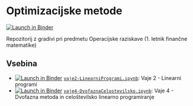 # Optimizacijske metode

[![Launch in Binder](http://mybinder.org/badge.svg)](http://beta.mybinder.org/v2/gh/jaanos/optimizacijske-metode/master)

Repozitorij z gradivi pri predmetu Operacijske raziskave (1. letnik finančne matematike)

## Vsebina

* [![Launch in Binder](http://mybinder.org/badge.svg)](http://beta.mybinder.org/v2/gh/jaanos/optimizacijske-metode/original?filepath=vaje2-LinearniProgrami.ipynb) [`vaje2-LinearniProgrami.ipynb`](vaje2-LinearniProgrami.ipynb): Vaje 2 - Linearni programi
* [![Launch in Binder](http://mybinder.org/badge.svg)](http://beta.mybinder.org/v2/gh/jaanos/optimizacijske-metode/original?filepath=vaje4-DvofaznaCelostevilsko.ipynb) [`vaje4-DvofaznaCelostevilsko.ipynb`](vaje4-DvofaznaCelostevilsko.ipynb): Vaje 4 - Dvofazna metoda in celoštevilsko linearno programiranje
